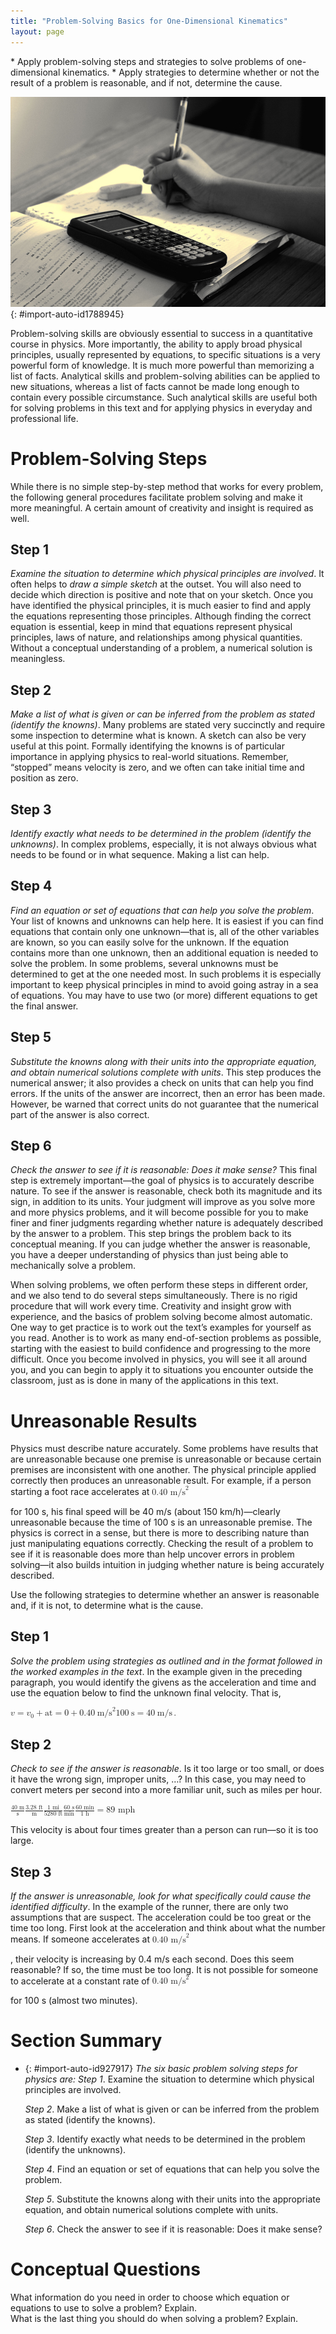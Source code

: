 ```yaml
---
title: "Problem-Solving Basics for One-Dimensional Kinematics"
layout: page
---
```



<div data-type="abstract" markdown="1">
* Apply problem-solving steps and strategies to solve problems of one-dimensional kinematics.
* Apply strategies to determine whether or not the result of a problem is reasonable, and if not, determine the cause.

</div>

 ![Close-up photo of a hand writing in a notebook. On top of the notebook is a graphing calculator.](../resources/Figure_02_06_00.jpg "Problem-solving skills are essential to your success in Physics. (credit: scui3asteveo, Flickr)"){: #import-auto-id1788945}

Problem-solving skills are obviously essential to success in a quantitative course in physics. More importantly, the ability to apply broad physical principles, usually represented by equations, to specific situations is a very powerful form of knowledge. It is much more powerful than memorizing a list of facts. Analytical skills and problem-solving abilities can be applied to new situations, whereas a list of facts cannot be made long enough to contain every possible circumstance. Such analytical skills are useful both for solving problems in this text and for applying physics in everyday and professional life.

# Problem-Solving Steps

While there is no simple step-by-step method that works for every problem, the following general procedures facilitate problem solving and make it more meaningful. A certain amount of creativity and insight is required as well.

## Step 1

*Examine the situation to determine which physical principles are involved*. It often helps to *draw a simple sketch* at the outset. You will also need to decide which direction is positive and note that on your sketch. Once you have identified the physical principles, it is much easier to find and apply the equations representing those principles. Although finding the correct equation is essential, keep in mind that equations represent physical principles, laws of nature, and relationships among physical quantities. Without a conceptual understanding of a problem, a numerical solution is meaningless.

## Step 2

*Make a list of what is given or can be inferred from the problem as stated (identify the knowns)*. Many problems are stated very succinctly and require some inspection to determine what is known. A sketch can also be very useful at this point. Formally identifying the knowns is of particular importance in applying physics to real-world situations. Remember, “stopped” means velocity is zero, and we often can take initial time and position as zero.

## Step 3

*Identify exactly what needs to be determined in the problem (identify the unknowns)*. In complex problems, especially, it is not always obvious what needs to be found or in what sequence. Making a list can help.

## Step 4

*Find an equation or set of equations that can help you solve the problem*. Your list of knowns and unknowns can help here. It is easiest if you can find equations that contain only one unknown—that is, all of the other variables are known, so you can easily solve for the unknown. If the equation contains more than one unknown, then an additional equation is needed to solve the problem. In some problems, several unknowns must be determined to get at the one needed most. In such problems it is especially important to keep physical principles in mind to avoid going astray in a sea of equations. You may have to use two (or more) different equations to get the final answer.

## Step 5

*Substitute the knowns along with their units into the appropriate equation, and obtain numerical solutions complete with units*. This step produces the numerical answer; it also provides a check on units that can help you find errors. If the units of the answer are incorrect, then an error has been made. However, be warned that correct units do not guarantee that the numerical part of the answer is also correct.

## Step 6

*Check the answer to see if it is reasonable: Does it make sense?* This final step is extremely important—the goal of physics is to accurately describe nature. To see if the answer is reasonable, check both its magnitude and its sign, in addition to its units. Your judgment will improve as you solve more and more physics problems, and it will become possible for you to make finer and finer judgments regarding whether nature is adequately described by the answer to a problem. This step brings the problem back to its conceptual meaning. If you can judge whether the answer is reasonable, you have a deeper understanding of physics than just being able to mechanically solve a problem.

When solving problems, we often perform these steps in different order, and we also tend to do several steps simultaneously. There is no rigid procedure that will work every time. Creativity and insight grow with experience, and the basics of problem solving become almost automatic. One way to get practice is to work out the text’s examples for yourself as you read. Another is to work as many end-of-section problems as possible, starting with the easiest to build confidence and progressing to the more difficult. Once you become involved in physics, you will see it all around you, and you can begin to apply it to situations you encounter outside the classroom, just as is done in many of the applications in this text.

# Unreasonable Results

Physics must describe nature accurately. Some problems have results that are unreasonable because one premise is unreasonable or because certain premises are inconsistent with one another. The physical principle applied correctly then produces an unreasonable result. For example, if a person starting a foot race accelerates at <math xmlns="http://www.w3.org/1998/Math/MathML"><semantics><mrow><mrow><mrow><mn>0</mn><mtext>.</mtext><msup><mtext>40 m/s</mtext><mrow><mn>2</mn></mrow></msup></mrow></mrow><mrow /></mrow><annotation encoding="StarMath 5.0"> size 12{0 "." "40 m/s" rSup { size 8{2} } } {}</annotation></semantics></math>

 for 100 s, his final speed will be 40 m/s (about 150 km/h)—clearly unreasonable because the time of 100 s is an unreasonable premise. The physics is correct in a sense, but there is more to describing nature than just manipulating equations correctly. Checking the result of a problem to see if it is reasonable does more than help uncover errors in problem solving—it also builds intuition in judging whether nature is being accurately described.

Use the following strategies to determine whether an answer is reasonable and, if it is not, to determine what is the cause.

## Step 1

*Solve the problem using strategies as outlined and in the format followed in the worked examples in the text*. In the example given in the preceding paragraph, you would identify the givens as the acceleration and time and use the equation below to find the unknown final velocity. That is,

<div data-type="equation" id="import-auto-id4167672">
<math xmlns="http://www.w3.org/1998/Math/MathML"><semantics><mrow><mrow><mrow><mrow><mrow><mi>v</mi><mo stretchy="false">=</mo><mrow><msub><mi>v</mi><mrow><mn>0</mn></mrow></msub><mo stretchy="false">+</mo><mstyle fontstyle="italic"><mrow><mtext>at</mtext></mrow></mstyle></mrow></mrow><mo stretchy="false">=</mo><mrow><mn>0</mn><mo stretchy="false">+</mo><mfenced open="(" close=")"><mrow><mn>0</mn><mtext>.</mtext><mtext>40</mtext><mi /><mspace width="0.25em" /><msup><mtext>m/s</mtext><mrow><mn>2</mn></mrow></msup></mrow></mfenced></mrow></mrow><mrow><mfenced open="(" close=")"><mrow><mtext>100</mtext><mi /><mspace width="0.25em" /><mtext>s</mtext></mrow></mfenced><mo stretchy="false">=</mo><mtext>40</mtext></mrow><mi /><mspace width="0.25em" /><mtext>m/s</mtext></mrow><mo>.</mo></mrow><mrow /></mrow><annotation encoding="StarMath 5.0"> size 12{v=v rSub { size 8{0} } + ital "at"=0+ left (0 "." "40"`"m/s" rSup { size 8{2} } right ) left ("100"`s right )="40"`"m/s"} {}</annotation></semantics></math>
</div>

## Step 2

*Check to see if the answer is reasonable*. Is it too large or too small, or does it have the wrong sign, improper units, …? In this case, you may need to convert meters per second into a more familiar unit, such as miles per hour.

<div data-type="equation" id="import-auto-id1437508">
<math xmlns="http://www.w3.org/1998/Math/MathML"> <semantics> <mrow> <mrow> <mrow> <mfenced open="(" close=")"> <mfrac> <mtext>40 m</mtext> <mn>s</mn> </mfrac> </mfenced> <mfenced open="(" close=")"> <mfrac> <mrow> <mtext>3.28 ft</mtext> </mrow> <mn>m</mn> </mfrac> </mfenced> <mfenced open="(" close=")"> <mfrac> <mtext>1 mi</mtext> <mtext>5280 ft</mtext> </mfrac> </mfenced> <mfenced open="(" close=")"> <mfrac> <mtext>60 s</mtext> <mtext>min</mtext> </mfrac> </mfenced> <mrow> <mfenced open="(" close=")"> <mfrac> <mtext>60 min</mtext> <mtext>1 h</mtext> </mfrac> </mfenced> <mo stretchy="false">=</mo> <mn>89 mph</mn> </mrow> </mrow> </mrow> </mrow> <annotation encoding="StarMath 5.0"> size 12{ left ( { {"40 m"} over {s} } right ) left ( { {3 "." "28 ft"} over {m} } right ) left ( { {"1 mi"} over {"5280 ft"} } right ) left ( { {"60 s"} over {"min"} } right ) left ( { {"60 min"} over {"1 h"} } right )=89" mph"} {}</annotation> </semantics> </math>
</div>

This velocity is about four times greater than a person can run—so it is too large.

## Step 3

*If the answer is unreasonable, look for what specifically could cause the identified difficulty*. In the example of the runner, there are only two assumptions that are suspect. The acceleration could be too great or the time too long. First look at the acceleration and think about what the number means. If someone accelerates at <math xmlns="http://www.w3.org/1998/Math/MathML"><semantics><mrow><mrow><mrow><mn>0</mn><mtext>.</mtext><msup><mtext>40 m/s</mtext><mrow><mn>2</mn></mrow></msup></mrow></mrow><mrow /></mrow><annotation encoding="StarMath 5.0"> size 12{0 "." "40 m/s" rSup { size 8{2} } } {}</annotation></semantics></math>

, their velocity is increasing by 0.4 m/s each second. Does this seem reasonable? If so, the time must be too long. It is not possible for someone to accelerate at a constant rate of <math xmlns="http://www.w3.org/1998/Math/MathML"><semantics><mrow><mrow><mrow><mn>0</mn><mtext>.</mtext><msup><mtext>40 m/s</mtext><mrow><mn>2</mn></mrow></msup></mrow></mrow><mrow /></mrow><annotation encoding="StarMath 5.0"> size 12{0 "." "40 m/s" rSup { size 8{2} } } {}</annotation></semantics></math>

 for 100 s (almost two minutes).

# Section Summary

* {: #import-auto-id927917} *The six basic problem solving steps for physics are:*
  *Step 1*. Examine the situation to determine which physical principles are involved.
  
  *Step 2*. Make a list of what is given or can be inferred from the problem as stated (identify the knowns).
  
  *Step 3*. Identify exactly what needs to be determined in the problem (identify the unknowns).
  
  *Step 4*. Find an equation or set of equations that can help you solve the problem.
  
  *Step 5*. Substitute the knowns along with their units into the appropriate equation, and obtain numerical solutions complete with units.
  
  *Step 6*. Check the answer to see if it is reasonable: Does it make sense?

# Conceptual Questions

<div data-type="exercise" data-label="conceptual-questions">
<div data-type="problem" markdown="1">
What information do you need in order to choose which equation or equations to use to solve a problem? Explain.

</div>
</div>

<div data-type="exercise" data-label="conceptual-questions">
<div data-type="problem" markdown="1">
What is the last thing you should do when solving a problem? Explain.

</div>
</div>

